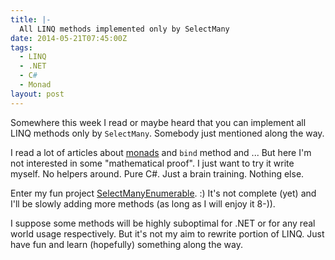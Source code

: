 ```yaml
---
title: |-
  All LINQ methods implemented only by SelectMany
date: 2014-05-21T07:45:00Z
tags:
  - LINQ
  - .NET
  - C#
  - Monad
layout: post
---
```

Somewhere this week I read or maybe heard that you can implement all LINQ methods only by `SelectMany`. Somebody just mentioned along the way. 

I read a lot of articles about [monads][1] and `bind` method and ... But here I'm not interested in some "mathematical proof". I just want to try it write myself. No helpers around. Pure C#. Just a brain training. Nothing else.

<!-- excerpt -->

Enter my fun project [SelectManyEnumerable][2]. :) It's not complete (yet) and I'll be slowly adding more methods (as long as I will enjoy it 8-)). 

I suppose some methods will be highly suboptimal for .NET or for any real world usage respectively. But it's not my aim to rewrite portion of LINQ. Just have fun and learn (hopefully) something along the way.

[1]: http://en.wikipedia.org/wiki/Monad_(functional_programming)
[2]: https://github.com/cincuranet/SelectManyEnumerable
